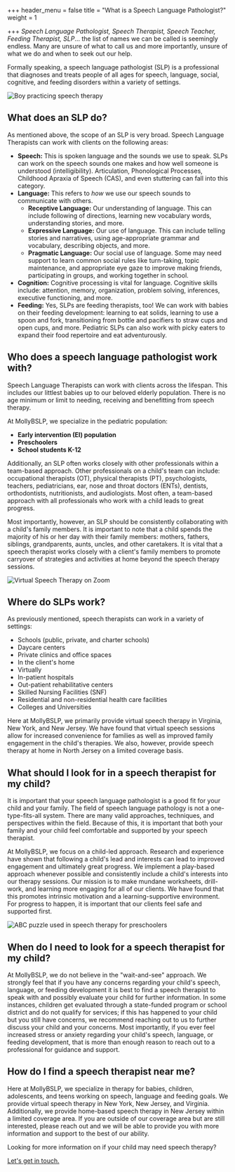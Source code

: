 +++
header_menu = false
title = "What is a Speech Language Pathologist?"
weight = 1

+++
_Speech Language Pathologist, Speech Therapist, Speech Teacher, Feeding Therapist, SLP_… the list of  names we can be called is seemingly endless. Many are unsure of what to call us and more importantly, unsure of what we do and when to seek out our help.

Formally speaking, a speech language pathologist (SLP) is a professional that diagnoses and treats people of all ages for speech, language, social, cognitive, and feeding disorders within a variety of settings.

![](/uploads/speech-therapy-boy.jpeg "Boy practicing speech therapy")

## What does an SLP do?

As mentioned above, the scope of an SLP is very broad. Speech Language Therapists can work with clients on the following areas:

* **Speech:** This is spoken language and the sounds we use to speak. SLPs can work on the speech sounds one makes and how well someone is understood (intelligibility). Articulation, Phonological Processes, Childhood Apraxia of Speech (CAS), and even stuttering can fall into this category.
* **Language:**  This refers to _how_ we use our speech sounds to communicate with others.
  * **Receptive Language:** Our understanding of language. This can include following of directions, learning new vocabulary words, understanding stories, and more.
  * **Expressive Language:** Our use of language. This can include telling stories and narratives, using age-appropriate grammar and vocabulary, describing objects, and more.
  * **Pragmatic Language:** Our social use of language. Some may need support to learn common social rules like turn-taking, topic maintenance, and appropriate eye gaze to improve making friends, participating in groups, and working together in school.
* **Cognition:** Cognitive processing is vital for language. Cognitive skills include: attention, memory, organization, problem solving, inferences, executive functioning, and more.
* **Feeding:** Yes, SLPs are feeding therapists, too! We can work with babies on their feeding development: learning to eat solids, learning to use a spoon and fork, transitioning from bottle and pacifiers to straw cups and open cups, and more. Pediatric SLPs can also work with picky eaters to expand their food repertoire and eat adventurously.

## Who does a speech language pathologist work with?

Speech Language Therapists can work with clients across the lifespan. This includes our littlest babies up to our beloved elderly population. There is no age minimum or limit to needing, receiving and benefitting from speech therapy.

At MollyBSLP, we specialize in the pediatric population:

* **Early intervention (EI) population**
* **Preschoolers**
* **School students K-12**

Additionally, an SLP often works closely with other professionals within a team-based approach. Other professionals on a child's team can include:  occupational therapists (OT), physical therapists (PT), psychologists, teachers, pediatricians, ear, nose and throat doctors (ENTs), dentists, orthodontists, nutritionists, and audiologists. Most often, a team-based approach with all professionals who work with a child leads to great progress.

Most importantly, however, an SLP should be consistently collaborating with a child's family members. It is important to note that a child spends the majority of his or her day with their family members: mothers, fathers, siblings, grandparents, aunts, uncles, and other caretakers. It is vital that a speech therapist works closely with a client's family members to promote carryover of strategies and activities at home beyond the speech therapy sessions.

![](/uploads/virtual-speech-therapy-on-zoom.jpeg "Virtual Speech Therapy on Zoom")

## Where do SLPs work?

As previously mentioned, speech therapists can work in a variety of settings:

* Schools (public, private, and charter schools)
* Daycare centers
* Private clinics and office spaces
* In the client's home
* Virtually
* In-patient hospitals
* Out-patient rehabilitative centers
* Skilled Nursing Facilities (SNF)
* Residential and non-residential health care facilities
* Colleges and Universities

Here at MollyBSLP, we primarily provide virtual speech therapy in Virginia, New York, and New Jersey. We have found that virtual speech sessions allow for increased convenience for families as well as improved family engagement in the child's therapies. We also, however, provide speech therapy at home in North Jersey on a limited coverage basis.

## What should I look for in a speech therapist for my child?

It is important that your speech language pathologist is a good fit for your child and your family. The field of speech language pathology is not a one-type-fits-all system. There are many valid approaches, techniques, and perspectives within the field. Because of this, it is important that both your family and your child feel comfortable and supported by your speech  therapist.

At MollyBSLP, we focus on a child-led approach. Research and experience have shown that following a child's lead and interests can lead to improved engagement and ultimately great progress. We implement a play-based approach whenever possible and consistently include a child's interests into our therapy sessions. Our mission is to make mundane worksheets, drill-work, and learning more engaging for all of our clients. We have found that this promotes intrinsic motivation and a learning-supportive environment. For progress to happen, it is important that our clients feel safe and supported first.

![ABC puzzle used in speech therapy for preschoolers](/uploads/therapy-puzzle.jpeg "ABC Puzzle for speech")

## When do I need to look for a speech therapist for my child?

At MollyBSLP, we do not believe in the "wait-and-see" approach. We strongly feel that if you have any concerns regarding your child's speech, language, or feeding development it is best to find a speech therapist to speak with and possibly evaluate your child for further information. In some instances, children get evaluated through a state-funded program or school district and do not qualify for services; if this has happened to your child but you still have concerns, we recommend reaching out to us to further discuss your child and your concerns. Most importantly, if you ever feel increased stress or anxiety regarding your child's speech, language, or feeding development, that is more than enough reason to reach out to a professional for guidance and support.

## How do I find a speech therapist near me?

Here at MollyBSLP, we specialize in therapy for babies, children, adolescents, and teens working on speech, language and feeding goals.  We provide virtual speech therapy in New York, New Jersey, and Virginia. Additionally, we provide home-based speech therapy in New Jersey within a limited coverage area. If you are outside of our coverage area but are still interested, please reach out and we will be able to provide you with more information and support to the best of our ability.

Looking for more information on if your child may need speech therapy?

[Let's get in touch.](/#let-s-get-in-touch)